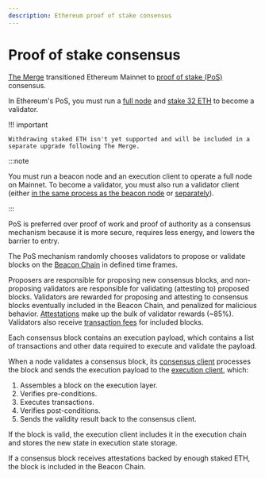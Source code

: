 ```yaml
---
description: Ethereum proof of stake consensus
---
```


# Proof of stake consensus

[The Merge](../the-merge.md) transitioned Ethereum Mainnet to [proof of stake (PoS)](https://ethereum.org/en/developers/docs/consensus-mechanisms/pos/) consensus.

In Ethereum's PoS, you must run a [full node](../the-merge.md#execution-and-consensus-clients) and [stake 32 ETH](https://ethereum.org/en/staking/) to become a validator.

!!! important

    Withdrawing staked ETH isn't yet supported and will be included in a separate upgrade following The Merge.

:::note

You must run a beacon node and an execution client to operate a full node on Mainnet. To become a validator, you must also run a validator client (either [in the same process as the beacon node](https://docs.teku.consensys.net/en/stable/HowTo/Get-Started/Run-Teku/#start-the-clients-in-a-single-process) or [separately](https://docs.teku.consensys.net/en/stable/HowTo/Get-Started/Run-Teku/#run-the-clients-separately)).

:::

PoS is preferred over proof of work and proof of authority as a consensus mechanism because it is more secure, requires less energy, and lowers the barrier to entry.

The PoS mechanism randomly chooses validators to propose or validate blocks on the [Beacon Chain](https://ethereum.org/en/upgrades/beacon-chain/) in defined time frames.

Proposers are responsible for proposing new consensus blocks, and non-proposing validators are responsible for validating (attesting to) proposed blocks. Validators are rewarded for proposing and attesting to consensus blocks eventually included in the Beacon Chain, and penalized for malicious behavior. [Attestations](./attestations.md) make up the bulk of validator rewards (~85%). Validators also receive [transaction fees](https://docs.teku.consensys.net/en/latest/HowTo/Prepare-for-The-Merge/#configure-the-fee-recipient) for included blocks.

Each consensus block contains an execution payload, which contains a list of transactions and other data required to execute and validate the payload.

When a node validates a consensus block, its [consensus client](../the-merge.md#consensus-clients) processes the block and sends the execution payload to the [execution client](../the-merge.md#execution-clients), which:

1. Assembles a block on the execution layer.
2. Verifies pre-conditions.
3. Executes transactions.
4. Verifies post-conditions.
5. Sends the validity result back to the consensus client.

If the block is valid, the execution client includes it in the execution chain and stores the new state in execution state storage.

If a consensus block receives attestations backed by enough staked ETH, the block is included in the Beacon Chain.
